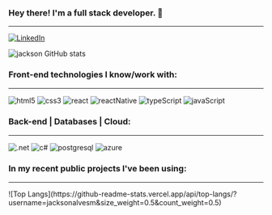 ### Hey there! I'm a full stack developer. 👋
<hr>

[![LinkedIn](https://img.shields.io/badge/LinkedIn-0077B5?style=for-the-badge&logo=linkedin&logoColor=white)](https://www.linkedin.com/in/jackson-alves-9404941b5/)

![jackson GitHub stats](https://github-readme-stats.vercel.app/api?username=JacksonAlvesM&show_icons=true&theme=radical)

### Front-end technologies I know/work with:
<hr>
<div>
  <img align="center" alt="html5" src="https://img.shields.io/badge/HTML5-E34F26?style=for-the-badge&logo=html5&logoColor=white">
  <img align="center" alt="css3" src="https://img.shields.io/badge/CSS3-1572B6?style=for-the-badge&logo=css3&logoColor=white">
  <img align="center" alt="react" src="https://img.shields.io/badge/React-20232A?style=for-the-badge&logo=react&logoColor=61DAFB">
  <img align="center" alt="reactNative" src="https://img.shields.io/badge/React_Native-20232A?style=for-the-badge&logo=react&logoColor=61DAFB">
  <img align="center" alt="typeScript" src="https://img.shields.io/badge/TypeScript-007ACC?style=for-the-badge&logo=typescript&logoColor=white">
  <img align="center" alt="javaScript" src="https://img.shields.io/badge/JavaScript-F7DF1E?style=for-the-badge&logo=javascript&logoColor=black">
</div>

### Back-end | Databases | Cloud:
<hr>
<div>
  <img align="center" alt=".net" src="https://img.shields.io/badge/.NET-5C2D91?style=for-the-badge&logo=.net&logoColor=white">
  <img align="center" alt="c#" src="https://img.shields.io/badge/C%23-239120?style=for-the-badge&logo=c-sharp&logoColor=white">
  <img align="center" alt="postgresql" src="https://img.shields.io/badge/PostgreSQL-316192?style=for-the-badge&logo=postgresql&logoColor=white">
  <img align="center" alt="azure" src="https://img.shields.io/badge/Microsoft_Azure-0089D6?style=for-the-badge&logo=microsoft-azure&logoColor=white">
</div>

### In my recent public projects I've been using:
<hr>
![Top Langs](https://github-readme-stats.vercel.app/api/top-langs/?username=jacksonalvesm&size_weight=0.5&count_weight=0.5)
